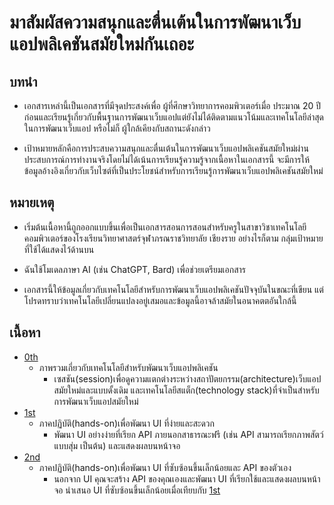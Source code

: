 # มาสัมผัสความสนุกและตื่นเต้นในการพัฒนาเว็บแอปพลิเคชันสมัยใหม่กันเถอะ

## บทนำ

- เอกสารเหล่านี้เป็นเอกสารที่มีจุดประสงค์เพื่อ ผู้ที่ศึกษาวิทยาการคอมพิวเตอร์เมื่อ ประมาณ 20 ปีก่อนและเรียนรู้เกี่ยวกับพื้นฐานการพัฒนาเว็บแอปแต่ยังไม่ได้ติดตามแนวโน้มและเทคโนโลยีล่าสุดในการพัฒนาเว็บแอป หรือไม่ก็ ผู้ใกล้เคียงกับสถานะดังกล่าว

- เป้าหมายหลักคือการประสบความสนุกและตื่นเต้นในการพัฒนาเว็บแอปพลิเคชันสมัยใหม่ผ่านประสบการณ์การทำงานจริงโดยไม่ได้เน้นการเรียนรู้ความรู้จากเนื้อหาในเอกสารนี้ จะมีการให้ข้อมูลอ้างอิงเกี่ยวกับเว็บไซต์ที่เป็นประโยชน์สำหรับการเรียนรู้การพัฒนาเว็บแอปพลิเคชันสมัยใหม่

## หมายเหตุ

- เริ่มต้นเนื้อหานี้ถูกออกแบบขึ้นเพื่อเป็นเอกสารสอนการสอนสำหรับครูในสาขาวิชาเทคโนโลยีคอมพิวเตอร์ของโรงเรียนวิทยาศาสตร์จุฬาภรณราชวิทยาลัย เชียงราย อย่างไรก็ตาม กลุ่มเป้าหมายที่ใช้ได้แสดงไว้ด้านบน
- ฉันใช้โมเดลภาษา AI (เช่น ChatGPT, Bard) เพื่อช่วยเตรียมเอกสาร

- เอกสารนี้ให้ข้อมูลเกี่ยวกับเทคโนโลยีสำหรับการพัฒนาเว็บแอปพลิเคชันปัจจุบันในขณะที่เขียน แต่โปรดทราบว่าเทคโนโลยีเปลี่ยนแปลงอยู่เสมอและข้อมูลนี้อาจล้าสมัยในอนาคตตอันใกล้นี้

## เนื้อหา

- [0th](0th.md)
  - ภาพรวมเกี่ยวกับเทคโนโลยีสำหรับพัฒนาเว็บแอปพลิเคชัน
    - เซสชัน(session)เพื่อดูความแตกต่างระหว่างสถาปัตยกรรม(architecture)เว็บแอปสมัยใหม่และแบบดั้งเดิม และเทคโนโลยีสแต็ก(technology stack)ที่จําเป็นสําหรับการพัฒนาเว็บแอปสมัยใหม่
- [1st](1st.md)
  - ภาคปฏิบัติ(hands-on)เพื่อพัฒนา UI ที่ง่ายและสะดวก
    - พัฒนา UI อย่างง่ายที่เรียก API ภายนอกสาธารณะฟรี (เช่น API สามารถเรียกภาพสัตว์แบบสุ่ม เป็นต้น) และแสดงผลบนหน้าจอ
- [2nd](2nd.md)
  - ภาคปฏิบัติ(hands-on)เพื่อพัฒนา UI ที่ซับซ้อนขึ้นเล็กน้อยและ API ของตัวเอง
    - นอกจาก UI คุณจะสร้าง API ของคุณเองและพัฒนา UI ที่เรียกใช้และแสดงผลบนหน้าจอ นำเสนอ UI ที่ซับซ้อนขึ้นเล็กน้อยเมื่อเทียบกับ [1st](1st.md)
